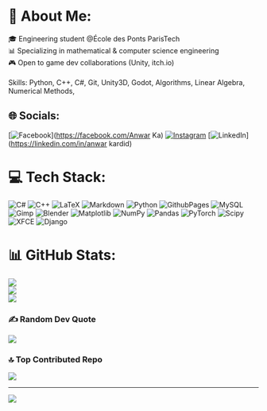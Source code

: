 # 💫 About Me:
🎓 Engineering student @École des Ponts ParisTech<br>📊 Specializing in mathematical & computer science engineering<br>🎮 Open to game dev collaborations (Unity, itch.io)<br><br>Skills: Python, C++, C#, Git, Unity3D, Godot, Algorithms, Linear Algebra, Numerical Methods,


## 🌐 Socials:
[![Facebook](https://img.shields.io/badge/Facebook-%231877F2.svg?logo=Facebook&logoColor=white)](https://facebook.com/Anwar Ka) [![Instagram](https://img.shields.io/badge/Instagram-%23E4405F.svg?logo=Instagram&logoColor=white)](https://instagram.com/anwar_ka) [![LinkedIn](https://img.shields.io/badge/LinkedIn-%230077B5.svg?logo=linkedin&logoColor=white)](https://linkedin.com/in/anwar kardid) 

# 💻 Tech Stack:
![C#](https://img.shields.io/badge/c%23-%23239120.svg?style=flat&logo=csharp&logoColor=white) ![C++](https://img.shields.io/badge/c++-%2300599C.svg?style=flat&logo=c%2B%2B&logoColor=white) ![LaTeX](https://img.shields.io/badge/latex-%23008080.svg?style=flat&logo=latex&logoColor=white) ![Markdown](https://img.shields.io/badge/markdown-%23000000.svg?style=flat&logo=markdown&logoColor=white) ![Python](https://img.shields.io/badge/python-3670A0?style=flat&logo=python&logoColor=ffdd54) ![GithubPages](https://img.shields.io/badge/github%20pages-121013?style=flat&logo=github&logoColor=white) ![MySQL](https://img.shields.io/badge/mysql-4479A1.svg?style=flat&logo=mysql&logoColor=white) ![Gimp](https://img.shields.io/badge/Gimp-657D8B?style=flat&logo=gimp&logoColor=FFFFFF) ![Blender](https://img.shields.io/badge/blender-%23F5792A.svg?style=flat&logo=blender&logoColor=white) ![Matplotlib](https://img.shields.io/badge/Matplotlib-%23ffffff.svg?style=flat&logo=Matplotlib&logoColor=black) ![NumPy](https://img.shields.io/badge/numpy-%23013243.svg?style=flat&logo=numpy&logoColor=white) ![Pandas](https://img.shields.io/badge/pandas-%23150458.svg?style=flat&logo=pandas&logoColor=white) ![PyTorch](https://img.shields.io/badge/PyTorch-%23EE4C2C.svg?style=flat&logo=PyTorch&logoColor=white) ![Scipy](https://img.shields.io/badge/SciPy-%230C55A5.svg?style=flat&logo=scipy&logoColor=%white) ![XFCE](https://img.shields.io/badge/XFCE-%232284F2.svg?style=flat&logo=xfce&logoColor=white) ![Django](https://img.shields.io/badge/django-%23092E20.svg?style=flat&logo=django&logoColor=white)
# 📊 GitHub Stats:
![](https://github-readme-stats.vercel.app/api?username=anwar_ka&theme=dark&hide_border=true&include_all_commits=false&count_private=false)<br/>
![](https://github-readme-streak-stats.herokuapp.com/?user=anwar_ka&theme=dark&hide_border=true)<br/>
![](https://github-readme-stats.vercel.app/api/top-langs/?username=anwar_ka&theme=dark&hide_border=true&include_all_commits=false&count_private=false&layout=compact)

### ✍️ Random Dev Quote
![](https://quotes-github-readme.vercel.app/api?type=vetical&theme=merko)

### 🔝 Top Contributed Repo
![](https://github-contributor-stats.vercel.app/api?username=anwar_ka&limit=5&theme=gruvbox&combine_all_yearly_contributions=true)

---
[![](https://visitcount.itsvg.in/api?id=anwar_ka&icon=6&color=10)](https://visitcount.itsvg.in)

<!-- Proudly created with GPRM ( https://gprm.itsvg.in ) -->
